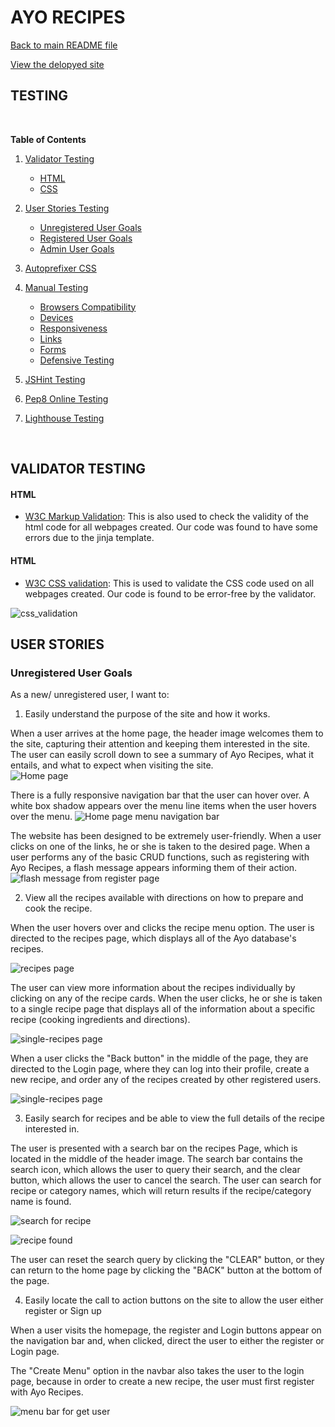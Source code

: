 # AYO RECIPES 

[Back to main README file](README.md)

[View the delopyed site](https://didisimmons.github.io/Flybody-gym/) 

## TESTING
<br/>

**Table of Contents** 
1. [Validator Testing](#validator-testing)  
   - [HTML](#html)   
   - [CSS](#css)
1. [User Stories Testing](#user-stories-testing)  
   - [Unregistered User Goals](#unregistered-user-goals)   
   - [Registered User Goals](#registered-user-goals)  
   - [Admin User Goals](#admin-user-goals)  
2. [Autoprefixer CSS](https://github.com/dissyulina/cookle-cookbook/blob/main/TESTING.md#2-auto-prefixer-css)    
2. [Manual Testing](https://github.com/dissyulina/cookle-cookbook/blob/main/TESTING.md#3-manual-testing-by-the-developer)   
   - [Browsers Compatibility](https://github.com/dissyulina/cookle-cookbook/blob/main/TESTING.md#browsers-compatibility)   
   - [Devices](https://github.com/dissyulina/cookle-cookbook/blob/main/TESTING.md#devices)   
   - [Responsiveness](https://github.com/dissyulina/cookle-cookbook/blob/main/TESTING.md#responsiveness)   
   - [Links](https://github.com/dissyulina/cookle-cookbook/blob/main/TESTING.md#links)  
   - [Forms](https://github.com/dissyulina/cookle-cookbook/blob/main/TESTING.md#forms)   
   - [Defensive Testing](https://github.com/dissyulina/cookle-cookbook/blob/main/TESTING.md#defensive-testing)  
  
5. [JSHint Testing](https://github.com/dissyulina/cookle-cookbook/blob/main/TESTING.md#5-javascript-testing)    
6. [Pep8 Online Testing](https://github.com/dissyulina/cookle-cookbook/blob/main/TESTING.md#6-python-testing)
7. [Lighthouse Testing](https://github.com/dissyulina/cookle-cookbook/blob/main/TESTING.md#7-lighthouse-testing)  
   
<br/>

## **VALIDATOR TESTING**
#### **HTML**
* [W3C Markup Validation](https://validator.w3.org/): This is also used to check the validity of the html code for all webpages created. Our code was found to have some errors due to the jinja template. 

#### **HTML**
* [W3C CSS validation](https://jigsaw.w3.org/css-validator/): This is used to validate the CSS code used on all webpages created. Our code is found to be error-free by the validator.

![css_validation](static/images/readme/test/css-validation.png)

## **USER STORIES**
### **Unregistered User Goals**   
As a new/ unregistered user, I want to:
1. Easily understand the purpose of the site and how it works.

When a user arrives at the home page, the header image welcomes them to the site, capturing their attention and keeping them interested in the site. The user can easily scroll down to see a summary of Ayo Recipes, what it entails, and what to expect when visiting the site.  
   ![Home page](static/images/readme/test/fig1.png "landing page")

There is a fully responsive navigation bar that the user can hover over. A white box shadow appears over the menu line items when the user hovers over the menu.
    ![Home page menu navigation bar](static/images/readme/test/fig2.png "Home page menu navigation bar")

The website has been designed to be extremely user-friendly. When a user clicks on one of the links, he or she is taken to the desired page. When a user performs any of the basic CRUD functions, such as registering with Ayo Recipes, a flash message appears informing them of their action.
    ![flash message from register page](static/images/readme/test/fig3.png "user account ")

2. View all the recipes available with directions on how to prepare and cook the recipe.

When the user hovers over and clicks the recipe menu option. The user is directed to the recipes page, which displays all of the Ayo database's recipes.

![recipes page](static/images/readme/test/fig4.png "recipes page ")

The user can view more information about the recipes individually by clicking on any of the recipe cards. When the user clicks, he or she is taken to a single recipe page that displays all of the information about a specific recipe (cooking ingredients and directions).

![single-recipes page](static/images/readme/test/fig5.png "single recipes page ")

When a user clicks the "Back button" in the middle of the page, they are directed to the Login page, where they can log into their profile, create a new recipe, and order any of the recipes created by other registered users.

![single-recipes page](static/images/readme/test/fig6.png "single recipes page ")
    

3. Easily search for recipes and be able to view the full details of the recipe interested in.

The user is presented with a search bar on the recipes Page, which is located in the middle of the header image. The search bar contains the search icon, which allows the user to query their search, and the clear button, which allows the user to cancel the search. 
The user can search for recipe or category names, which will return results if the recipe/category name is found.

![search for recipe](static/images/readme/test/fig7.png "search for recipe on recipe page ")

![recipe found](static/images/readme/test/fig8.png "recipe found ")

The user can reset the search query by clicking the "CLEAR" button, or they can return to the home page by clicking the "BACK" button at the bottom of the page.

4. Easily locate the call to action buttons on the site to allow the user either register or Sign up 

When a user visits the homepage, the register and Login buttons appear on the navigation bar and, when clicked, direct the user to either the register or Login page. 

The "Create Menu" option in the navbar also takes the user to the login page, because in order to create a new recipe, the user must first register with Ayo Recipes.

![menu bar for get user](static/images/readme/test/fig9.png "menu bar foor guest user ")